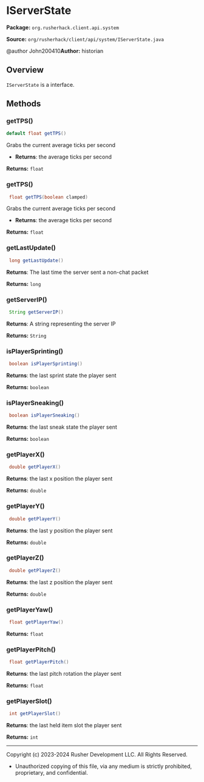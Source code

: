 # IServerState

**Package:** `org.rusherhack.client.api.system`

**Source:** `org/rusherhack/client/api/system/IServerState.java`


@author John200410**Author:** historian



## Overview

`IServerState` is a interface.

## Methods

### getTPS()

```java
default float getTPS()
```

Grabs the current average ticks per second
* **Returns**: the average ticks per second



**Returns:** `float`

### getTPS()

```java
 float getTPS(boolean clamped)
```

Grabs the current average ticks per second
* **Returns**: the average ticks per second



**Returns:** `float`

### getLastUpdate()

```java
 long getLastUpdate()
```

**Returns**: The last time the server sent a non-chat packet



**Returns:** `long`

### getServerIP()

```java
 String getServerIP()
```

**Returns**: A string representing the server IP



**Returns:** `String`

### isPlayerSprinting()

```java
 boolean isPlayerSprinting()
```

**Returns**: the last sprint state the player sent



**Returns:** `boolean`

### isPlayerSneaking()

```java
 boolean isPlayerSneaking()
```

**Returns**: the last sneak state the player sent



**Returns:** `boolean`

### getPlayerX()

```java
 double getPlayerX()
```

**Returns**: the last x position the player sent



**Returns:** `double`

### getPlayerY()

```java
 double getPlayerY()
```

**Returns**: the last y position the player sent



**Returns:** `double`

### getPlayerZ()

```java
 double getPlayerZ()
```

**Returns**: the last z position the player sent



**Returns:** `double`

### getPlayerYaw()

```java
 float getPlayerYaw()
```

**Returns:** `float`

### getPlayerPitch()

```java
 float getPlayerPitch()
```

**Returns**: the last pitch rotation the player sent



**Returns:** `float`

### getPlayerSlot()

```java
 int getPlayerSlot()
```

**Returns**: the last held item slot the player sent



**Returns:** `int`

---

Copyright (c) 2023-2024 Rusher Development LLC. All Rights Reserved.
* Unauthorized copying of this file, via any medium is strictly prohibited, proprietary, and confidential.
